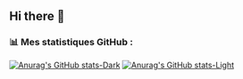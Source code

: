 ## Hi there 👋

### 📊 Mes statistiques GitHub :

[![Anurag's GitHub stats-Dark](https://github-readme-stats.vercel.app/api?username=bpiaple&show_icons=true&theme=dark#gh-dark-mode-only)](https://github.com/bpiaple/github-readme-stats#gh-dark-mode-only)
[![Anurag's GitHub stats-Light](https://github-readme-stats.vercel.app/api?username=bpiaple&show_icons=true&theme=default#gh-light-mode-only)](https://github.com/bpiaple/github-readme-stats#gh-light-mode-only)

